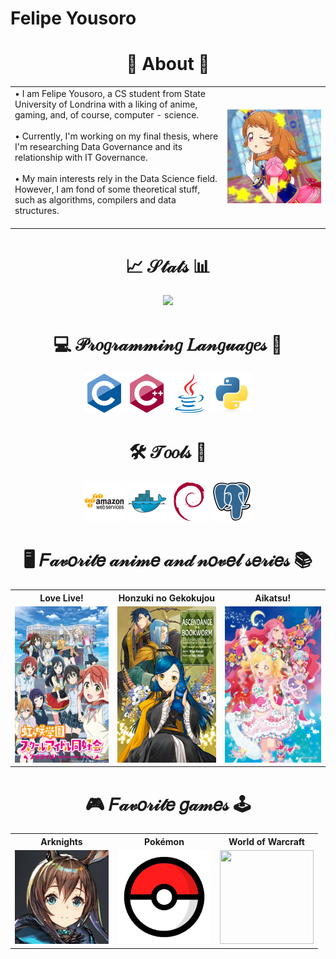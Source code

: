 # Felipe Yousoro

<div align="center">
    
<h1> 👋 About 👋 </h1>

 >

</div>

<div style="display: inline_block">

<table style="width: 100%">
<tr>

<td width="67.5%"> 
• I am Felipe Yousoro, a CS student from State University of Londrina with a liking of anime, gaming, and, of course, computer - science. <br><br>
• Currently, I'm working on my final thesis, where I'm researching Data Governance and its relationship with IT Governance. <br><br> 
• My main interests rely in the Data Science field. However, I am fond of some theoretical stuff, such as algorithms, compilers and data structures. <br><br>
</td>

<td align="center">
<img src="./imgs/akari.png">
</td>

</tr>
</table>

</div>

<div align="center">
    
<h1>📈 𝒮𝓉𝒶𝓉𝓈 📊</h1>

![](https://komarev.com/ghpvc/?username=felipeyousoro&style=for-the-badge&color=green)

</div>

<div align="center">

<h1> 💻 𝒫𝓇𝑜𝑔𝓇𝒶𝓂𝓂𝒾𝓃𝑔 𝐿𝒶𝓃𝑔𝓊𝒶𝑔𝑒𝓈 🤖 </h1>

<p>
<img src="./icons/prog/c.svg" height="64" width="64">
<img src="./icons/prog/cpp.svg" height="64" width="64">
<img src="./icons/prog/java.svg" height="64" width="64">
<img src="./icons/prog/python.svg" height="64" width="64">
</p>

<h1>🛠️ 𝒯𝑜𝑜𝓁𝓈 🚀</h1>

<p>
<img src="./icons/prog/aws.svg" height="64" width="64">
<img src="./icons/prog/docker.svg" height="64" width="64">
<img src="./icons/prog/debian.svg" height="64" width="64">
<img src="./icons/prog/pgsql.svg" height="64" width="64">
</p>

</div>

<div align="center">

<h1>🖥️ 𝐹𝒶𝓋𝑜𝓇𝒾𝓉𝑒 𝒶𝓃𝒾𝓂𝑒 𝒶𝓃𝒹 𝓃𝑜𝓋𝑒𝓁 𝓈𝑒𝓇𝒾𝑒𝓈 📚</h1>

<table>
    <tr>
    <th>Love Live!</th>
    <th>Honzuki no Gekokujou</th>
    <th>Aikatsu!</th>
    </tr>
    <tr>
    <td><img height="250" width="176" src="./imgs/love-live.jpg"></td>
    <td><img height="250" width="176" src="./imgs/honzuki.jpg"></td>
    <td><img height="250" width="176" src="./imgs/aikatsu.jpg"></td>
    </tr>
</table> 

</div>

<div align="center">

<h1>🎮 𝐹𝒶𝓋𝑜𝓇𝒾𝓉𝑒 𝑔𝒶𝓂𝑒𝓈 🕹️</h1>

<table style="margin: 0 auto; width: 100%;">
    <tr>
    <th>Arknights</th>
    <th>Pokémon</th>
    <th>World of Warcraft</th>
    </tr>
    <tr>
    <td><img height="150" width="150" src="./imgs/arknights.jpg"></td>
    <td><img height="150" width="150" src="./imgs/pokemon.png"></td>
    <td><img height="150" width="150" src="./imgs/wow.png"></td>
    </tr>
</table> 

</div>

